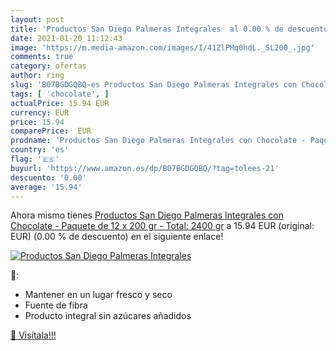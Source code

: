```yaml
---
layout: post
title: 'Productos San Diego Palmeras Integrales  al 0.00 % de descuento'
date: 2021-01-20 11:12:43
image: 'https://m.media-amazon.com/images/I/41ZlPMq0hdL._SL200_.jpg'
comments: true
category: ofertas
author: ring
slug: 'B07BGDGQBQ-es Productos San Diego Palmeras Integrales con Chocolate -...'
tags: [ 'chocolate', ]
actualPrice: 15.94 EUR
currency: EUR
price: 15.94
comparePrice:  EUR
prodname: 'Productos San Diego Palmeras Integrales con Chocolate - Paquete de 12 x 200 gr - Total: 2400 gr'
country: 'es'
flag: '🇪🇸'
buyurl: 'https://www.amazon.es/dp/B07BGDGQBQ/?tag=tolees-21'
descuento: '0.00'
average: '15.94'
---
```


Ahora mismo tienes [Productos San Diego Palmeras Integrales con Chocolate - Paquete de 12 x 200 gr - Total: 2400 gr](https://www.amazon.es/dp/B07BGDGQBQ/?tag=tolees-21) a 15.94 EUR (original:  EUR) (0.00 %  de descuento) en el siguiente enlace!

[![Productos San Diego Palmeras Integrales ](https://m.media-amazon.com/images/I/41ZlPMq0hdL._SL200_.jpg)](https://www.amazon.es/dp/B07BGDGQBQ/?tag=tolees-21)

🔎:

- Mantener en un lugar fresco y seco
- Fuente de fibra
- Producto integral sin azúcares añadidos

[🛒 Visítala!!!](https://www.amazon.es/dp/B07BGDGQBQ/?tag=tolees-21)
